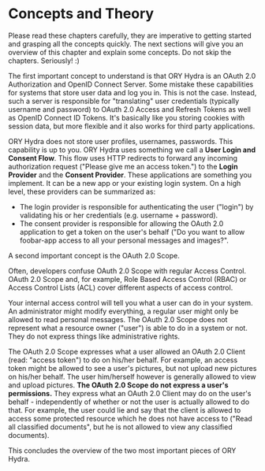 # Concepts and Theory

Please read these chapters carefully, they are imperative to getting started and grasping all the concepts quickly. The
next sections will give you an overview of this chapter and explain some concepts. Do not skip the chapters. Seriously! :)

The first important concept to understand is that ORY Hydra is an OAuth 2.0 Authorization and OpenID Connect Server.
Some mistake these capabilities for systems that store user data and log you in. This is not the case. Instead, such a
server is responsible for "translating" user credentials (typically username and password) to OAuth 2.0 Access and Refresh Tokens
as well as OpenID Connect ID Tokens. It's basically like you storing cookies with session data, but more flexible and it also
works for third party applications.

ORY Hydra does not store user profiles, usernames, passwords. This capability is up to you. ORY Hydra uses something we
call a **User Login and Consent Flow**. This flow uses HTTP redirects to forward any incoming authorization request ("Please give
me an access token.") to the **Login Provider** and the **Consent Provider**. These applications are something you implement.
It can be a new app or your existing login system. On a high level, these providers can be summarized as:

- The login provider is responsible for authenticating the user ("login") by validating his or her credentials (e.g. username + password).
- The consent provider is responsible for allowing the OAuth 2.0 application to get a token on the user's behalf ("Do you want
to allow foobar-app access to all your personal messages and images?".

A second important concept is the OAuth 2.0 Scope.

Often, developers confuse OAuth 2.0 Scope with regular Access Control. OAuth 2.0 Scope and, for example, Role Based Access
Control (RBAC) or Access Control Lists (ACL) cover different aspects of access control.

Your internal access control will tell you what a user can do in your system. An administrator might modify everything,
a regular user might only be allowed to read personal messages. The OAuth 2.0 Scope does not represent what a resource owner ("user") is able to
do in a system or not. They do not express things like administrative rights.

The OAuth 2.0 Scope expresses what a user allowed an OAuth 2.0 Client (read: "access token") to do on his/her behalf.
For example, an access token might be allowed to see a user's pictures, but not upload new pictures on his/her behalf.
The user him/herself however is generally allowed to view and upload pictures. **The OAuth 2.0 Scope do not express a user's permissions.**
They express what an OAuth 2.0 Client may do on the user's behalf - independently of whether or not the user is actually allowed
to do that. For example, the user could lie and say that the client is allowed to access some protected resource which
he does not have access to ("Read all classified documents", but he is not allowed to view any classified documents).

This concludes the overview of the two most important pieces of ORY Hydra.
